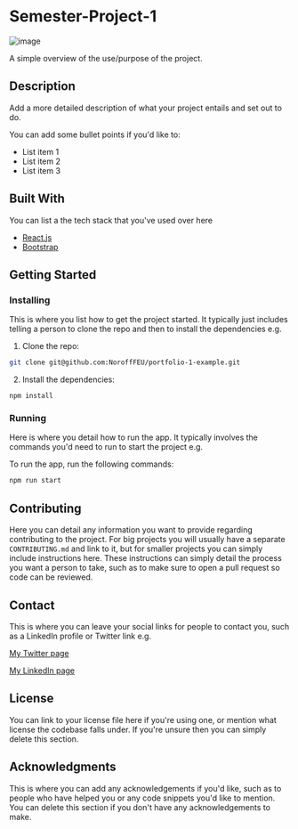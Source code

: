# Semester-Project-1

![image](https://user-images.githubusercontent.com/52622303/164316813-4b12d99f-aeb7-4069-85cf-e72b3a50ac99.png)

A simple overview of the use/purpose of the project.

## Description

Add a more detailed description of what your project entails and set out to do.

You can add some bullet points if you'd like to:

- List item 1
- List item 2
- List item 3

## Built With

You can list a the tech stack that you've used over here

- [React.js](https://reactjs.org/)
- [Bootstrap](https://getbootstrap.com)

## Getting Started

### Installing

This is where you list how to get the project started. It typically just includes telling a person to clone the repo and then to install the dependencies e.g.

1. Clone the repo:

```bash
git clone git@github.com:NoroffFEU/portfolio-1-example.git
```

2. Install the dependencies:

```
npm install
```

### Running

Here is where you detail how to run the app. It typically involves the commands you'd need to run to start the project e.g.

To run the app, run the following commands:

```bash
npm run start
```

## Contributing

Here you can detail any information you want to provide regarding contributing to the project. For big projects you will usually have a separate `CONTRIBUTING.md` and link to it, but for smaller projects you can simply include instructions here. These instructions can simply detail the process you want a person to take, such as to make sure to open a pull request so code can be reviewed.

## Contact

This is where you can leave your social links for people to contact you, such as a LinkedIn profile or Twitter link e.g.

[My Twitter page](www.twitter.com)

[My LinkedIn page](www.linkedin.com)

## License

You can link to your license file here if you're using one, or mention what license the codebase falls under. If you're unsure then you can simply delete this section.

## Acknowledgments

This is where you can add any acknowledgements if you'd like, such as to people who have helped you or any code snippets you'd like to mention. You can delete this section if you don't have any acknowledgements to make.
